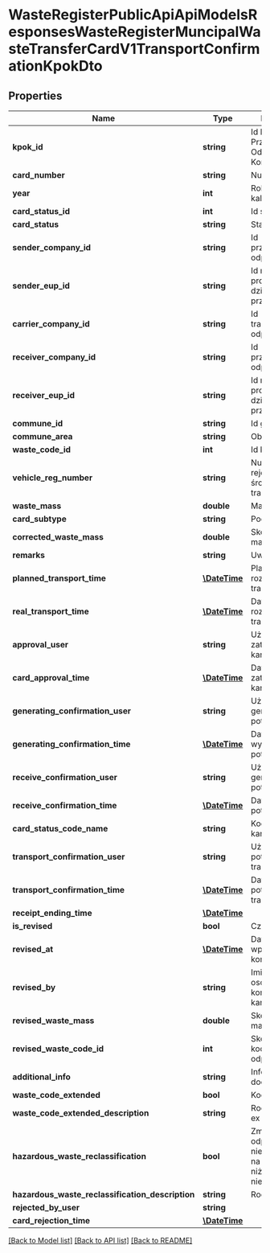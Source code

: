 # WasteRegisterPublicApiApiModelsResponsesWasteRegisterMuncipalWasteTransferCardV1TransportConfirmationKpokDto

## Properties
Name | Type | Description | Notes
------------ | ------------- | ------------- | -------------
**kpok_id** | **string** | Id Karty Przekazania Odpadów Komunalnych | [optional] 
**card_number** | **string** | Numer karty | [optional] 
**year** | **int** | Rok kalendarzowy | [optional] 
**card_status_id** | **int** | Id statusu karty | [optional] 
**card_status** | **string** | Status karty | [optional] 
**sender_company_id** | **string** | Id przekazującego odpady | [optional] 
**sender_eup_id** | **string** | Id miejsca prowadzenia działalności przekazującego | [optional] 
**carrier_company_id** | **string** | Id transportującego odpady | [optional] 
**receiver_company_id** | **string** | Id przejmującego odpady | [optional] 
**receiver_eup_id** | **string** | Id miejsca prowadzenia działalności przejmującego | [optional] 
**commune_id** | **string** | Id gminy | [optional] 
**commune_area** | **string** | Obszar gminy | [optional] 
**waste_code_id** | **int** | Id kodu odpadu | [optional] 
**vehicle_reg_number** | **string** | Numer rejestracyjny środka transportu | [optional] 
**waste_mass** | **double** | Masa odpadów | [optional] 
**card_subtype** | **string** | Podtyp karty | [optional] 
**corrected_waste_mass** | **double** | Skorygowana masa odpadów | [optional] 
**remarks** | **string** | Uwagi | [optional] 
**planned_transport_time** | [**\DateTime**](\DateTime.md) | Planowana data rozpoczęcia transportu | [optional] 
**real_transport_time** | [**\DateTime**](\DateTime.md) | Data rozpoczęcia transportu | [optional] 
**approval_user** | **string** | Użytkownik zatwierdzający kartę | [optional] 
**card_approval_time** | [**\DateTime**](\DateTime.md) | Data zatwierdzenia karty | [optional] 
**generating_confirmation_user** | **string** | Użytkownik generujący potwierdzenie | [optional] 
**generating_confirmation_time** | [**\DateTime**](\DateTime.md) | Data wygenerowania potwierdzenia | [optional] 
**receive_confirmation_user** | **string** | Użytkownik generujący potwierdzenie | [optional] 
**receive_confirmation_time** | [**\DateTime**](\DateTime.md) | Data otrzymania potwierdzenia | [optional] 
**card_status_code_name** | **string** | Kod statusu karty | [optional] 
**transport_confirmation_user** | **string** | Użytkownik potwierdzający transport | [optional] 
**transport_confirmation_time** | [**\DateTime**](\DateTime.md) | Data potwierdzenia transportu | [optional] 
**receipt_ending_time** | [**\DateTime**](\DateTime.md) |  | [optional] 
**is_revised** | **bool** | Czy korygowana | [optional] 
**revised_at** | [**\DateTime**](\DateTime.md) | Data wprowadzenia korekty | [optional] 
**revised_by** | **string** | Imię i Nazwisko osoby korygującej kartę | [optional] 
**revised_waste_mass** | **double** | Skorygowana masa odpadów | [optional] 
**revised_waste_code_id** | **int** | Skorygowany kod i rodzaj odpadów | [optional] 
**additional_info** | **string** | Informacje dodatkowe | [optional] 
**waste_code_extended** | **bool** | Kod ex | [optional] 
**waste_code_extended_description** | **string** | Rodzaj odpadu ex | [optional] 
**hazardous_waste_reclassification** | **bool** | Zmiana statusu odpadów niebezpiecznych na odpady inne niż niebezpieczne | [optional] 
**hazardous_waste_reclassification_description** | **string** | Rodzaj odpadu | [optional] 
**rejected_by_user** | **string** |  | [optional] 
**card_rejection_time** | [**\DateTime**](\DateTime.md) |  | [optional] 

[[Back to Model list]](../README.md#documentation-for-models) [[Back to API list]](../README.md#documentation-for-api-endpoints) [[Back to README]](../README.md)


